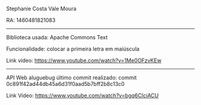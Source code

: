 Stephanie Costa Vale Moura

RA: 1460481821083

----------------------------------------------------------
Biblioteca usada: Apache Commons Text

Funcionalidade: colocar a primeira letra em maiúscula


Link vídeo: https://www.youtube.com/watch?v=1Me0OFzvKEw

----------------------------------------------------------

API Web aluguebug
último commit realizado: commit 0c891f42ad44db45a6d31f0aad5b7bff2b8c13c0

Link Vídeo: https://www.youtube.com/watch?v=bgq6CIciACU
